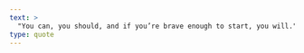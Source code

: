 ```yaml
---
text: >
  "You can, you should, and if you’re brave enough to start, you will." - Stephen King
type: quote
---
```

